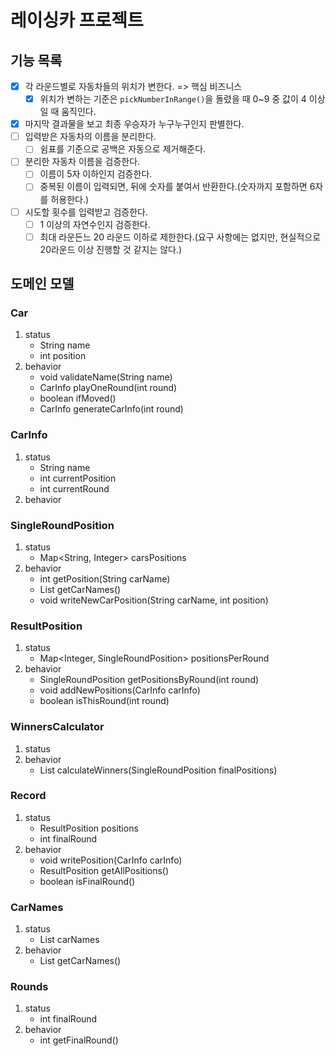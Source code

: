 # 레이싱카 프로젝트

## 기능 목록
- [x] 각 라운드별로 자동차들의 위치가 변한다. => 핵심 비즈니스
  - [x] 위치가 변하는 기준은 `pickNumberInRange()`을 돌렸을 때 0~9 중 값이 4 이상일 때 움직인다.
- [x] 마지막 결과물을 보고 최종 우승자가 누구누구인지 판별한다.
- [ ] 입력받은 자동차의 이름을 분리한다.
  - [ ] 쉼표를 기준으로 공백은 자동으로 제거해준다.
- [ ] 분리한 자동차 이름을 검증한다.
  - [ ] 이름이 5자 이하인지 검증한다.
  - [ ] 중복된 이름이 입력되면, 뒤에 숫자를 붙여서 반환한다.(숫자까지 포함하면 6자를 허용한다.)
- [ ] 시도할 횟수를 입력받고 검증한다.
  - [ ] 1 이상의 자연수인지 검증한다.
  - [ ] 최대 라운든느 20 라운드 이하로 제한한다.(요구 사항에는 없지만, 현실적으로 20라운드 이상 진행할 것 같지는 않다.)

## 도메인 모델
### Car
1. status
   - String name
   - int position
2. behavior
   - void validateName(String name)
   - CarInfo playOneRound(int round)
   - boolean ifMoved()
   - CarInfo generateCarInfo(int round)

### CarInfo
1. status
   - String name
   - int currentPosition
   - int currentRound
2. behavior

### SingleRoundPosition
1. status
   - Map<String, Integer> carsPositions
2. behavior
   - int getPosition(String carName)
   - List<String> getCarNames()
   - void writeNewCarPosition(String carName, int position)

### ResultPosition
1. status
   - Map<Integer, SingleRoundPosition> positionsPerRound
2. behavior
   - SingleRoundPosition getPositionsByRound(int round)
   - void addNewPositions(CarInfo carInfo)
   - boolean isThisRound(int round)

### WinnersCalculator
1. status
2. behavior
   - List<String> calculateWinners(SingleRoundPosition finalPositions)

### Record
1. status
   - ResultPosition positions
   - int finalRound
2. behavior
   - void writePosition(CarInfo carInfo)
   - ResultPosition getAllPositions()
   - boolean isFinalRound()

### CarNames
1. status
   - List<String> carNames
2. behavior
   - List<String> getCarNames()

### Rounds
1. status
   - int finalRound
2. behavior
   - int getFinalRound()